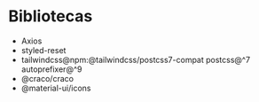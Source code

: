 # Bibliotecas
- Axios
- styled-reset
- tailwindcss@npm:@tailwindcss/postcss7-compat postcss@^7 autoprefixer@^9
- @craco/craco
- @material-ui/icons